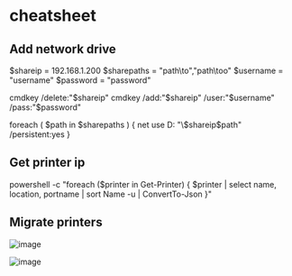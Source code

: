 # cheatsheet

## Add network drive

$shareip = 192.168.1.200
$sharepaths = "path\to","path\too"
$username = "username"
$password = "password"

cmdkey /delete:"$shareip"
cmdkey /add:"$shareip" /user:"$username" /pass:"$password"

foreach ( $path in $sharepaths ) {
  net use D: "\\$shareip\$path" /persistent:yes
}


## Get printer ip

powershell -c "foreach ($printer in Get-Printer) { $printer | select name, location, portname | sort Name -u | ConvertTo-Json }"

## Migrate printers

![image](https://user-images.githubusercontent.com/13403032/187929198-185baa71-4423-4ca8-991a-6dda85c54d0f.png)

![image](https://user-images.githubusercontent.com/13403032/187929261-e08bbfcb-ca91-4c77-9b3b-62ddf1eb9aec.png)
